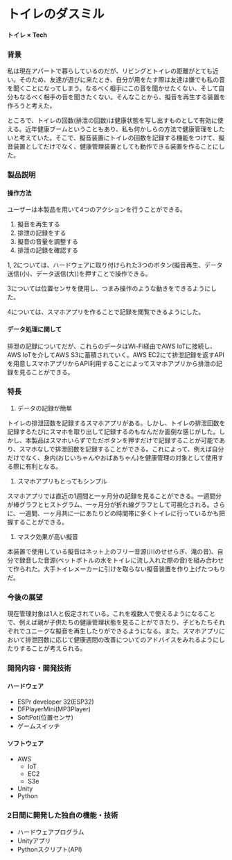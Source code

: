 # トイレのダスミル
**トイレ × Tech**

### 背景
私は現在アパートで暮らしているのだが、リビングとトイレの距離がとても近い。そのため、友達が遊びに来たとき、自分が用をたす際は友達は嫌でも私の音を聞くことになってしまう。なるべく相手にこの音を聞かせたくない、そして自分もなるべく相手の音を聞きたくない。そんなことから、擬音を再生する装置を作ろうと考えた。

ところで、トイレの回数(排泄の回数)は健康状態を写し出すものとして有効に使える。近年健康ブームということもあり、私も何かしらの方法で健康管理をしたいと考えていた。そこで、擬音装置にトイレの回数を記録する機能をつけて、擬音装置としてだけでなく、健康管理装置としても動作できる装置を作ることにした。

### 製品説明
#### 操作方法
ユーザーは本製品を用いて4つのアクションを行うことができる。

1. 擬音を再生する
2. 排泄の記録をする
3. 擬音の音量を調整する
4. 排泄の記録を確認する

1, 2については、ハードウェアに取り付けられた3つのボタン(擬音再生、データ送信(小)、データ送信(大))を押すことで操作できる。

3については位置センサを使用し、つまみ操作のような動きをできるようにした。

4については、スマホアプリを作ることで記録を閲覧できるようにした。

#### データ処理に関して
排泄の記録についてだが、これらのデータはWi-Fi経由でAWS IoTに接続し、AWS IoTを介してAWS S3に蓄積されていく。AWS EC2にて排泄記録を返すAPIを用意しスマホアプリからAPI利用することによってスマホアプリから排泄の記録を見ることができる。

### 特長

1. データの記録が簡単

トイレの排泄回数を記録するスマホアプリがある。しかし、トイレの排泄回数を記録するたびにスマホを取り出して記録するのもなんだか面倒な感じがした。しかし、本製品はスマホいらずでただボタンを押すだけで記録することが可能であり、スマホなしで排泄回数を記録することができる。これによって、例えば自分だけでなく、身内(おじいちゃんやおばあちゃん)を健康管理の対象として使用する際に有利となる。

1. スマホアプリもとってもシンプル

スマホアプリでは直近の1週間と一ヶ月分の記録を見ることができる。一週間分が棒グラフとヒストグラム、一ヶ月分が折れ線グラフとして可視化される。さらに、一週間、一ヶ月共に一にあたりどの時間帯に多くトイレに行っているかも把握することができる。

1. マスク効果が高い擬音

本装置で使用している擬音はネット上のフリー音源(川のせせらぎ、滝の音)、自分で録音した音源(ペットボトルの水をトイレに流し入れた際の音)を組み合わせて作られた。大手トイレメーカーに引けを取らない擬音装置を作り上げたつもりだ。

### 今後の展望
現在管理対象は1人と仮定されている。これを複数人で使えるようになることで、例えば親が子供たちの健康管理状態を見ることができたり、子どもたちそれぞれでユニークな擬音を再生したりができるようになる。また、スマホアプリにおいて排泄回数に応じて健康週間の改善についてのアドバイスをみれるようにしたりすることが考えられる。

### 開発内容・開発技術

#### ハードウェア
- ESPr developer 32(ESP32)
- DFPlayerMini(MP3Player)
- SoftPot(位置センサ)
- ゲームスイッチ

#### ソフトウェア
- AWS
  - IoT
  - EC2
  - S3e
- Unity
- Python
  
### 2日間に開発した独自の機能・技術
- ハードウェアプログラム
- Unityアプリ
- Pythonスクリプト(API)